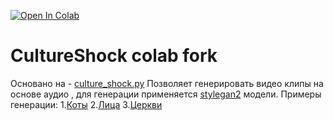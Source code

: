 [![Open In Colab](https://colab.research.google.com/assets/colab-badge.svg)](https://colab.research.google.com/github/Slava096/CultureShock_colab_fork/blob/master/CultureShok.ipynb)
# CultureShock colab fork

Основано на - [culture_shock.py](https://gist.github.com/rolux/48f1da6cf2bc6ca5833dbacbf852b348culture_shock.py)
Позволяет генерировать видео клипы на основе аудио , для генерации применяется [stylegan2](https://github.com/NVlabs/stylegan2) модели.
Примеры генерации:
1.[Коты](https://youtu.be/RBeZeBLfD_s)
2.[Лица](https://youtu.be/XcqcCwXNFeM)
3.[Церкви](https://youtu.be/rXm2vc8vDII)
